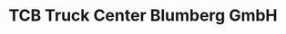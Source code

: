 ---
title: "TCB Truck Center Blumberg GmbH"
url: /ahrensfelde/tcb-truck-center-blumberg-gmbh/
shop: Autowerkstatt
---